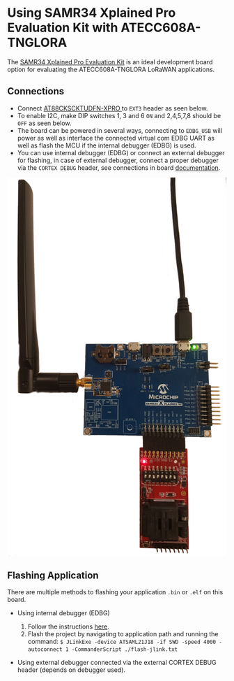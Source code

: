 # Using SAMR34 Xplained Pro Evaluation Kit with ATECC608A-TNGLORA

The [SAMR34 Xplained Pro Evaluation Kit](https://www.microchip.com/DevelopmentTools/ProductDetails/dm320111#additional-summary) is an ideal development board option for evaluating the ATECC608A-TNGLORA LoRaWAN applications.
 
## Connections

- Connect [AT88CKSCKTUDFN-XPRO ](https://www.microchip.com/DevelopmentTools/ProductDetails/AT88CKSCKTUDFN-XPRO) to `EXT3` header as seen below.
- To enable I2C, make DIP switches 1, 3 and 6 `ON` and 2,4,5,7,8 should be `OFF` as seen below.
- The board can be powered in several ways, connecting to `EDBG_USB` will power as well as interface the connected virtual com EDBG UART as well as flash the MCU if the internal debugger (EDBG) is used.
- You can use internal debugger (EDBG) or connect an external debugger for flashing, in case of external debugger, connect a proper debugger via the `CORTEX DEBUG` header, see connections in board [documentation](http://ww1.microchip.com/downloads/en/DeviceDoc/SAM-R34-Xplained-Pro-User-Guide-DS50002803C.pdf).

![SAMR34+UDFN socket connection](./images/samr34-ecc.jpg)


## Flashing Application
 
 There are multiple methods to flashing your application `.bin` or `.elf` on this board.
 
 - Using internal debugger (EDBG)
 	1. Follow the instructions [here](https://www.segger.com/products/debug-probes/j-link/models/other-j-links/j-link-edbg/).
 	2. Flash the project by navigating to application path and running the command:
 	`$ JLinkExe -device ATSAML21J18 -if SWD -speed 4000 -autoconnect 1 -CommanderScript ./flash-jlink.txt`
 	
 - Using external debugger connected via the external CORTEX DEBUG header (depends on debugger used).